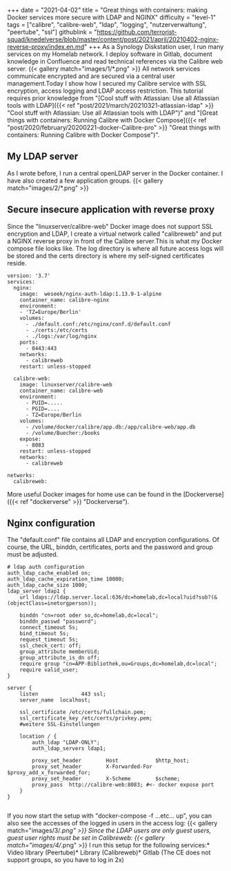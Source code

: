 +++
date = "2021-04-02"
title = "Great things with containers: making Docker services more secure with LDAP and NGINX"
difficulty = "level-1"
tags = ["calibre", "calibre-web", "ldap", "logging", "nutzerverwaltung", "peertube", "ssl"]
githublink = "https://github.com/terrorist-squad/knedelverse/blob/master/content/post/2021/april/20210402-nginx-reverse-proxy/index.en.md"
+++
As a Synology Diskstation user, I run many services on my Homelab network. I deploy software in Gitlab, document knowledge in Confluence and read technical references via the Calibre web server.
{{< gallery match="images/1/*.png" >}}
All network services communicate encrypted and are secured via a central user management.Today I show how I secured my Calibre service with SSL encryption, access logging and LDAP access restriction. This tutorial requires prior knowledge from "[Cool stuff with Atlassian: Use all Atlassian tools with LDAP]({{< ref "post/2021/march/20210321-atlassian-ldap" >}} "Cool stuff with Atlassian: Use all Atlassian tools with LDAP")" and "[Great things with containers: Running Calibre with Docker Compose]({{< ref "post/2020/february/20200221-docker-Calibre-pro" >}} "Great things with containers: Running Calibre with Docker Compose")".
## My LDAP server
As I wrote before, I run a central openLDAP server in the Docker container. I have also created a few application groups.
{{< gallery match="images/2/*.png" >}}

## Secure insecure application with reverse proxy
Since the "linuxserver/calibre-web" Docker image does not support SSL encryption and LDAP, I create a virtual network called "calibreweb" and put a NGINX reverse proxy in front of the Calibre server.This is what my Docker compose file looks like. The log directory is where all future access logs will be stored and the certs directory is where my self-signed certificates reside.
```
version: '3.7'
services:
  nginx: 
    image:  weseek/nginx-auth-ldap:1.13.9-1-alpine
    container_name: calibre-nginx
    environment:
    - 'TZ=Europe/Berlin'
    volumes:
      - ./default.conf:/etc/nginx/conf.d/default.conf
      - ./certs:/etc/certs
      - ./logs:/var/log/nginx
    ports:
      - 8443:443
    networks:
      - calibreweb
    restart: unless-stopped

  calibre-web:
    image: linuxserver/calibre-web
    container_name: calibre-web
    environment:
      - PUID=.....
      - PGID=....
      - TZ=Europe/Berlin
    volumes:
      - /volume/docker/calibre/app.db:/app/calibre-web/app.db
      - /volume/Buecher:/books
    expose:
      - 8083
    restart: unless-stopped
    networks:
      - calibreweb

networks:
  calibreweb:

```
More useful Docker images for home use can be found in the [Dockerverse]({{< ref "dockerverse" >}} "Dockerverse").
## Nginx configuration
The "default.conf" file contains all LDAP and encryption configurations. Of course, the URL, binddn, certificates, ports and the password and group must be adjusted.
```
# ldap auth configuration
auth_ldap_cache_enabled on;
auth_ldap_cache_expiration_time 10000;
auth_ldap_cache_size 1000;
ldap_server ldap1 {
    url ldaps://ldap.server.local:636/dc=homelab,dc=local?uid?sub?(&(objectClass=inetorgperson));

    binddn "cn=root oder so,dc=homelab,dc=local";
    binddn_passwd "password";
    connect_timeout 5s;
    bind_timeout 5s;
    request_timeout 5s;
    ssl_check_cert: off;
    group_attribute memberUid;
    group_attribute_is_dn off;
    require group "cn=APP-Bibliothek,ou=Groups,dc=homelab,dc=local";
    require valid_user;
}

server {
    listen              443 ssl;
    server_name  localhost;

    ssl_certificate /etc/certs/fullchain.pem;
    ssl_certificate_key /etc/certs/privkey.pem;
    #weitere SSL-Einstellungen

    location / {
        auth_ldap "LDAP-ONLY";
        auth_ldap_servers ldap1;

        proxy_set_header        Host            $http_host;
        proxy_set_header        X-Forwarded-For $proxy_add_x_forwarded_for;
        proxy_set_header        X-Scheme        $scheme;
        proxy_pass  http://calibre-web:8083; #<- docker expose port
    }
}


```
If you now start the setup with "docker-compose -f ...etc... up", you can also see the accesses of the logged in users in the access log:
{{< gallery match="images/3/*.png" >}}
Since the LDAP users are only guest users, guest user rights must be set in Calibreweb:
{{< gallery match="images/4/*.png" >}}
I run this setup for the following services:* Video library (Peertube)* Library (Calibreweb)* Gitlab (The CE does not support groups, so you have to log in 2x)
